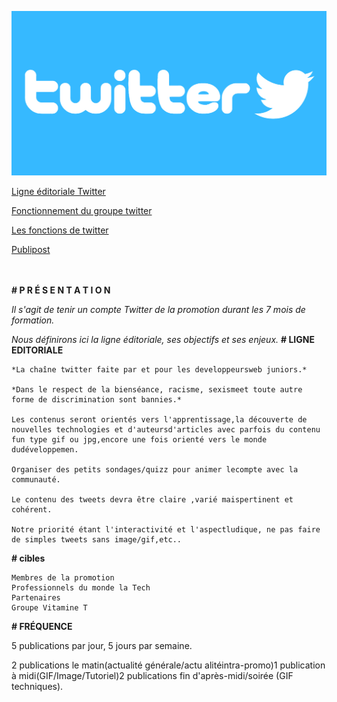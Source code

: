 ![image_twitter](image/twitter-logo.jpg)

[Ligne éditoriale Twitter](https://github.com/yes-we-web/twitter/blob/master/Documents/ligne_editoriale_twitter%20.pdf)

[Fonctionnement du groupe twitter](https://github.com/yes-we-web/twitter/blob/master/Documents/Fonctionnement%20du%20groupe%20Twitter.pdf)

[Les fonctions de twitter](https://github.com/yes-we-web/twitter/blob/master/Documents/twitter-fonctions.md)


[Publipost](https://github.com/yes-we-web/twitter/blob/master/Documents/publipost.md)
<br>
<br>
<br>


**# P R É S E N T A T I O N**

*Il s'agit de tenir un compte Twitter de la promotion durant les 7 mois de formation.*

*Nous définirons ici la ligne éditoriale, ses objectifs et ses enjeux.*
**# LIGNE EDITORIALE**

    *La chaîne twitter faite par et pour les developpeursweb juniors.*

    *Dans le respect de la bienséance, racisme, sexismeet toute autre forme de discrimination sont bannies.*

    Les contenus seront orientés vers l'apprentissage,la découverte de nouvelles technologies et d'auteursd'articles avec parfois du contenu fun type gif ou jpg,encore une fois orienté vers le monde dudéveloppemen.

    Organiser des petits sondages/quizz pour animer lecompte avec la communauté.

    Le contenu des tweets devra être claire ,varié maispertinent et cohérent.

    Notre priorité étant l'interactivité et l'aspectludique, ne pas faire de simples tweets sans image/gif,etc..

**# cibles**

    Membres de la promotion
    Professionnels du monde la Tech
    Partenaires
    Groupe Vitamine T

**# FRÉQUENCE**

5 publications par jour, 5 jours par semaine.

2 publications le matin(actualité générale/actu alitéintra-promo)1 publication à midi(GIF/Image/Tutoriel)2 publications fin d'après-midi/soirée (GIF techniques).